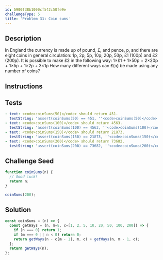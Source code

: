 ```yaml
---
id: 5900f38b1000cf542c50fe9e
challengeType: 5
title: 'Problem 31: Coin sums'
---
```


## Description
<section id='description'>
In England the currency is made up of pound, £, and pence, p, and there are eight coins in general circulation:
1p, 2p, 5p, 10p, 20p, 50p, £1 (100p) and £2 (200p).
It is possible to make £2 in the following way:
1×£1 + 1×50p + 2×20p + 1×5p + 1×2p + 3×1p
How many different ways can £(n) be made using any number of coins?
</section>

## Instructions
<section id='instructions'>

</section>

## Tests
<section id='tests'>

```yml
- text: <code>coinSums(50)</code> should return 451.
  testString: 'assert(coinSums(50) == 451, ''<code>coinSums(50)</code> should return 451.'');'
- text: <code>coinSums(100)</code> should return 4563.
  testString: 'assert(coinSums(100) == 4563, ''<code>coinSums(100)</code> should return 4563.'');'
- text: <code>coinSums(150)</code> should return 21873.
  testString: 'assert(coinSums(150) == 21873, ''<code>coinSums(150)</code> should return 21873.'');'
- text: <code>coinSums(200)</code> should return 73682.
  testString: 'assert(coinSums(200) == 73682, ''<code>coinSums(200)</code> should return 73682.'');'

```

</section>

## Challenge Seed
<section id='challengeSeed'>

<div id='js-seed'>

```js
function coinSums(n) {
  // Good luck!
  return n;
}

coinSums(200);
```

</div>



</section>

## Solution
<section id='solution'>


```js
const coinSums = (n) => {
  const getWays = (n, m=8, c=[1, 2, 5, 10, 20, 50, 100, 200]) => {
    if (n === 0) return 1;
    if (m === 0 || n < 0) return 0;
    return getWays(n - c[m - 1], m, c) + getWays(n, m - 1, c);
  };
  return getWays(n);
};
```

</section>
